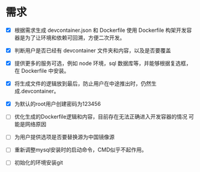 # 需求

- [x] 根据需求生成 devcontainer.json 和 Dockerfile
      使用 Dockerfile 构架开发容器是为了让环境和依赖可回溯，方便二次开发。
- [x] 判断用户是否已经有 devcontainer 文件夹和内容，以及是否要覆盖
- [x] 提供更多的服务可选，例如 node 环境，sql 数据库等，并能够根据复选框，在 Dockerfile 中安装。
- [x] 将生成文件的逻辑放到最后，防止用户在中途推出时，仍然生成.devcontainer。
- [x] 为默认的root用户创建密码为123456

- [ ] 优化生成的Dockerfile逻辑和内容，目前存在无法正确进入开发容器的情况
      可能是网络原因
- [ ] 为用户提供选项是否要替换源为中国镜像源
- [ ] 重新调整mysql安装时的启动命令，CMD似乎不起作用。
- [ ] 初始化的环境安装git
